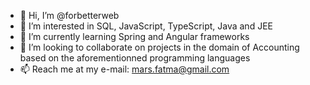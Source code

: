 - 👋 Hi, I’m @forbetterweb
- 👀 I’m interested in SQL, JavaScript, TypeScript, Java and JEE
- 🌱 I’m currently learning Spring and Angular frameworks
- 💞️ I’m looking to collaborate on projects in the domain of Accounting based on the aforementionned programming languages 
- 📫 Reach me at my e-mail: mars.fatma@gmail.com

<!---
forbetterweb/forbetterweb is a ✨ special ✨ repository because its `README.md` (this file) appears on your GitHub profile.
You can click the Preview link to take a look at your changes.
--->
